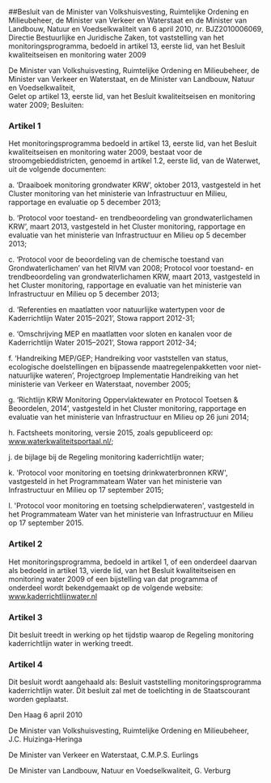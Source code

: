 <meta http-equiv='Content-Type' content='text/html; charset=utf-8' />

##Besluit van de Minister van Volkshuisvesting, Ruimtelijke Ordening en Milieubeheer, de Minister van Verkeer en Waterstaat en de Minister van Landbouw, Natuur en Voedselkwaliteit van 6 april 2010, nr. BJZ2010006069, Directie Bestuurlijke en Juridische Zaken, tot vaststelling van het monitoringsprogramma, bedoeld in artikel 13, eerste lid, van het Besluit kwaliteitseisen en monitoring water 2009

De Minister van Volkshuisvesting, Ruimtelijke Ordening en Milieubeheer, de Minister van Verkeer en Waterstaat, en de Minister van Landbouw, Natuur en Voedselkwaliteit,  
Gelet op artikel 13, eerste lid, van het Besluit kwaliteitseisen en monitoring water 2009;
Besluiten:    

### Artikel 1  

Het monitoringsprogramma bedoeld in artikel 13, eerste lid, van het Besluit kwaliteitseisen en monitoring water 2009, bestaat voor de stroomgebieddistricten, genoemd in artikel 1.2, eerste lid, van de Waterwet, uit de volgende documenten: 

a. ‘Draaiboek monitoring grondwater KRW’, oktober 2013, vastgesteld in het Cluster monitoring van het ministerie van Infrastructuur en Milieu, rapportage en evaluatie op 5 december 2013;  

b. ‘Protocol voor toestand- en trendbeoordeling van grondwaterlichamen KRW’, maart 2013, vastgesteld in het Cluster monitoring, rapportage en evaluatie van het ministerie van Infrastructuur en Milieu op 5 december 2013;  

c. ‘Protocol voor de beoordeling van de chemische toestand van Grondwaterlichamen’ van het RIVM van 2008; Protocol voor toestand- en trendbeoordeling van grondwaterlichamen KRW, maart 2013, vastgesteld in het Cluster monitoring, rapportage en evaluatie van het ministerie van Infrastructuur en Milieu op 5 december 2013;  

d. ‘Referenties en maatlatten voor natuurlijke watertypen voor de Kaderrichtlijn Water 2015–2021’, Stowa rapport 2012-31;  

e. ‘Omschrijving MEP en maatlatten voor sloten en kanalen voor de Kaderrichtlijn Water 2015–2021’, Stowa rapport 2012-34;  

f. ‘Handreiking MEP/GEP; Handreiking voor vaststellen van status, ecologische doelstellingen en bijpassende maatregelenpakketten voor niet-natuurlijke wateren’, Projectgroep Implementatie Handreiking van het ministerie van Verkeer en Waterstaat, november 2005;  

g. ‘Richtlijn KRW Monitoring Oppervlaktewater en Protocol Toetsen & Beoordelen, 2014’, vastgesteld in het Cluster monitoring, rapportage en evaluatie van het ministerie van Infrastructuur en Milieu op 26 juni 2014;  

h. Factsheets monitoring, versie 2015, zoals gepubliceerd op: www.waterkwaliteitsportaal.nl/;  

j. de bijlage bij de Regeling monitoring kaderrichtlijn water;  

k. 'Protocol voor monitoring en toetsing drinkwaterbronnen KRW', vastgesteld in het Programmateam Water van het ministerie van Infrastructuur en Milieu op 17 september 2015;  

l. 'Protocol voor monitoring en toetsing schelpdierwateren', vastgesteld in het Programmateam Water van het ministerie van Infrastructuur en Milieu op 17 september 2015.  

### Artikel  2  

Het monitoringsprogramma, bedoeld in artikel 1, of een onderdeel daarvan als bedoeld in artikel 13, vierde lid, van het Besluit kwaliteitseisen en monitoring water 2009 of een bijstelling van dat programma of onderdeel wordt bekendgemaakt op de volgende website: www.kaderrichtlijnwater.nl 

### Artikel  3  

Dit besluit treedt in werking op het tijdstip waarop de Regeling monitoring kaderrichtlijn water in werking treedt. 

### Artikel  4  

Dit besluit wordt aangehaald als: Besluit vaststelling monitoringsprogramma kaderrichtlijn water. 
Dit besluit zal met de toelichting in de Staatscourant worden geplaatst.   

Den Haag 
6 april 2010   

De 
Minister van Volkshuisvesting, Ruimtelijke Ordening en Milieubeheer, 
J.C. Huizinga-Heringa   

De 
Minister van Verkeer en Waterstaat, 
C.M.P.S. Eurlings   

De 
Minister van Landbouw, Natuur en Voedselkwaliteit,
G. Verburg     
